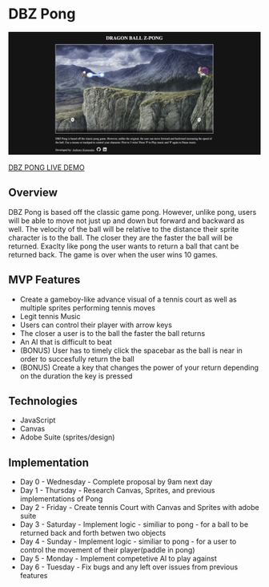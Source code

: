 # DBZ Pong
![alt text](https://github.com/anthonykumasaka/DBZ-Pong/blob/master/images/dbz-github.png)

[DBZ PONG LIVE DEMO](https://anthonykumasaka.github.io/DBZ-Pong/)
## Overview
DBZ Pong is based off the classic game pong. However, unlike pong, users will be able to move not just up and down but forward and backward as well. The velocity of the ball will be relative to the distance their sprite character is to the ball. The closer they are the faster the ball will be returned. Exaclty like pong the user wants to return a ball that cant be returned back. The game is over when the user wins 10 games. 

## MVP Features 
* Create a gameboy-like advance visual of a tennis court as well as multiple sprites performing tennis moves 
* Legit tennis Music 
* Users can control their player with arrow keys
* The closer a user is to the ball the faster the ball returns
* An AI that is difficult to beat
* (BONUS) User has to timely click the spacebar as the ball is near in order to succesfully return the ball
* (BONUS) Create a key that changes the power of your return depending on the duration the key is pressed

## Technologies 
* JavaScript
* Canvas 
* Adobe Suite (sprites/design) 

## Implementation
* Day 0 - Wednesday - Complete proposal by 9am next day 
* Day 1 - Thursday - Research Canvas, Sprites, and previous implementations of Pong
* Day 2 - Friday - Create tennis Court with Canvas and Sprites with adobe suite 
* Day 3 - Saturday - Implement logic - similiar to pong - for a ball to be returned back and forth betwen two objects
* Day 4 - Sunday - Implement logic - similiar to pong - for a user to control the movement of their player(paddle in pong)
* Day 5 - Monday - Implement competetive AI to play against
* Day 6 - Tuesday - Fix bugs and any left over issues from previous features 
